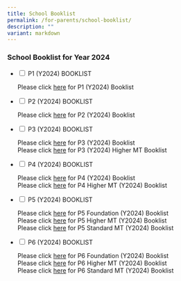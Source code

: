 ```yaml
---
title: School Booklist
permalink: /for-parents/school-booklist/
description: ""
variant: markdown
---
```

### School Booklist for Year 2024

<ul class="jekyllcodex_accordion">
	  <li>
    <input type="checkbox" id="accordion1">
    <label for="accordion1">P1 (Y2024) BOOKLIST</label>
    <div>
      <p>Please click <a href="https://go.gov.sg/2024p1booklist" target="_blank" rel="noopener">here</a> for P1 (Y2024) Booklist</p>
    </div>
	</li>  
	  <li>
    <input type="checkbox" id="accordion2">
    <label for="accordion2">P2 (Y2024) BOOKLIST</label>
    <div>
      <p>Please click <a href="https://go.gov.sg/2024p2booklist" target="_blank" rel="noopener">here</a> for P2 (Y2024) Booklist</p>
    </div>
	</li>  
	  <li>
    <input type="checkbox" id="accordion3">
    <label for="accordion3">P3 (Y2024) BOOKLIST</label>
    <div>
      <p>Please click <a href="https://go.gov.sg/2024p3booklist" target="_blank" rel="noopener">here</a> for P3 (Y2024) Booklist<br>
			  Please click <a href="https://go.gov.sg/2024p3hmt" target="_blank" rel="noopener">here</a> for P3 (Y2024) Higher MT Booklist</p>
    </div>
	</li>  
	  <li>
    <input type="checkbox" id="accordion4">
    <label for="accordion4">P4 (Y2024) BOOKLIST</label>
    <div>
			 <p>Please click <a href="https://go.gov.sg/2024p4booklist" target="_blank" rel="noopener">here</a> for P4 (Y2024) Booklist<br>
      Please click <a href="https://go.gov.sg/2024p4hmt" target="_blank" rel="noopener">here</a> for P4 Higher MT (Y2024) Booklist</p>
    </div>
	</li>  
	  <li>
    <input type="checkbox" id="accordion5">
    <label for="accordion5">P5 (Y2024) BOOKLIST</label>
    <div>
      <p>Please click <a href="https://go.gov.sg/2024p5fdn" target="_blank" rel="noopener">here</a> for P5 Foundation (Y2024) Booklist<br>Please click <a href="https://go.gov.sg/2024p5hmt" target="_blank" rel="noopener">here</a> for P5 Higher MT (Y2024) Booklist<br>Please click <a href="https://go.gov.sg/2024p5stdmt" target="_blank" rel="noopener">here</a> for P5 Standard MT (Y2024) Booklist</p>
    </div>
	</li>  
	 	<li>
    <input type="checkbox" id="accordion6">
    <label for="accordion6">P6 (Y2024) BOOKLIST</label>
    <div>
      <p>Please click <a href="https://go.gov.sg/2024p6fdn" target="_blank" rel="noopener">here</a> for P6 Foundation (Y2024) Booklist<br>Please click <a href="https://go.gov.sg/2024p6hmt" target="_blank" rel="noopener">here</a> for P6 Higher MT (Y2024) Booklist<br>Please click <a href="https://go.gov.sg/2024p6stdmt" target="_blank" rel="noopener">here</a> for P6 Standard MT (Y2024) Booklist</p>
    </div>
	</li>
</ul>